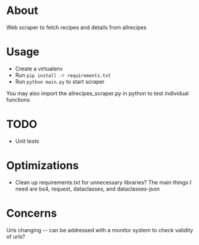 # About
 Web scraper to fetch recipes and details from allrecipes

# Usage
- Create a virtualenv
- Run `pip install -r requirements.txt`
- Run `python main.py` to start scraper

You may also import the allrecipes_scraper.py in python to test individual functions

# TODO
- Unit tests

# Optimizations
- Clean up requirements.txt for unnecessary libraries? The main things I need are bs4, request, dataclasses, and dataclasses-json

# Concerns
Urls changing -- can be addressed with a monitor system to check validity of urls?